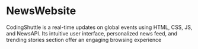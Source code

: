 # NewsWebsite
CodingShuttle is a real-time updates on global events using HTML, CSS, JS, and NewsAPI. Its intuitive user interface, personalized news feed, and trending stories section offer an engaging browsing experience
